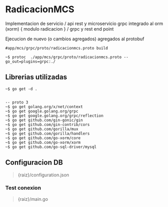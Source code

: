 # RadicacionMCS
Implementacion de servicio / api rest y microservicio grpc integrado al orm (xorm) { modulo radicacion } / grpc y rest end point

Ejecucion de nuevo (o cambios agregados) agregados al protobuf

 `#app/mcs/grpc/proto/radicacionmcs.proto build`

```console
~$ protoc  ./app/mcs/grpc/proto/radicacionmcs.proto --go_out=plugins=grpc:./
```

## Librerias utilizadas 
```console
~$ go get -d .
```

```console

-- proto 3 
~$ go get golang.org/x/net/context
~$ go get google.golang.org/grpc
~$ go get google.golang.org/grpc/reflection
~$ go get github.com/gin-gonic/gin
~$ go get github.com/gin-contrib/cors
~$ go get github.com/gorilla/mux
~$ go get github.com/gorilla/handlers
~$ go get github.com/go-xorm/core
~$ go get github.com/go-xorm/xorm
~$ go get github.com/go-sql-driver/mysql
```


## Configuracion DB

> {raiz}/configuration.json

### Test conexion
> {raiz}/main.go
